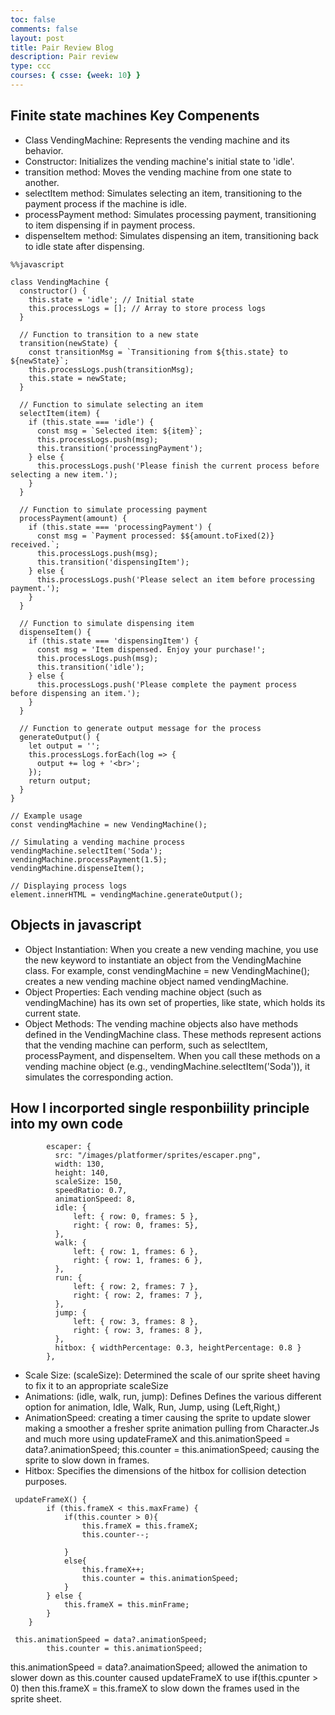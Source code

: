 ```yaml
---
toc: false
comments: false
layout: post
title: Pair Review Blog
description: Pair review
type: ccc
courses: { csse: {week: 10} }
---
```



## Finite state machines Key Compenents
- Class VendingMachine:
Represents the vending machine and its behavior.
- Constructor:
Initializes the vending machine's initial state to 'idle'.
- transition method:
Moves the vending machine from one state to another.
- selectItem method:
Simulates selecting an item, transitioning to the payment process if the machine is idle.
- processPayment method:
Simulates processing payment, transitioning to item dispensing if in payment process.
- dispenseItem method:
Simulates dispensing an item, transitioning back to idle state after dispensing.



```
%%javascript

class VendingMachine {
  constructor() {
    this.state = 'idle'; // Initial state
    this.processLogs = []; // Array to store process logs
  }

  // Function to transition to a new state
  transition(newState) {
    const transitionMsg = `Transitioning from ${this.state} to ${newState}`;
    this.processLogs.push(transitionMsg);
    this.state = newState;
  }

  // Function to simulate selecting an item
  selectItem(item) {
    if (this.state === 'idle') {
      const msg = `Selected item: ${item}`;
      this.processLogs.push(msg);
      this.transition('processingPayment');
    } else {
      this.processLogs.push('Please finish the current process before selecting a new item.');
    }
  }

  // Function to simulate processing payment
  processPayment(amount) {
    if (this.state === 'processingPayment') {
      const msg = `Payment processed: $${amount.toFixed(2)} received.`;
      this.processLogs.push(msg);
      this.transition('dispensingItem');
    } else {
      this.processLogs.push('Please select an item before processing payment.');
    }
  }

  // Function to simulate dispensing item
  dispenseItem() {
    if (this.state === 'dispensingItem') {
      const msg = 'Item dispensed. Enjoy your purchase!';
      this.processLogs.push(msg);
      this.transition('idle');
    } else {
      this.processLogs.push('Please complete the payment process before dispensing an item.');
    }
  }

  // Function to generate output message for the process
  generateOutput() {
    let output = '';
    this.processLogs.forEach(log => {
      output += log + '<br>';
    });
    return output;
  }
}

// Example usage
const vendingMachine = new VendingMachine();

// Simulating a vending machine process
vendingMachine.selectItem('Soda');
vendingMachine.processPayment(1.5);
vendingMachine.dispenseItem();

// Displaying process logs
element.innerHTML = vendingMachine.generateOutput();

```

## Objects in javascript
- Object Instantiation:
When you create a new vending machine, you use the new keyword to instantiate an object from the VendingMachine class.
For example, const vendingMachine = new VendingMachine(); creates a new vending machine object named vendingMachine.
- Object Properties:
Each vending machine object (such as vendingMachine) has its own set of properties, like state, which holds its current state.
- Object Methods:
The vending machine objects also have methods defined in the VendingMachine class.
These methods represent actions that the vending machine can perform, such as selectItem, processPayment, and dispenseItem.
When you call these methods on a vending machine object (e.g., vendingMachine.selectItem('Soda')), it simulates the corresponding action.

## How I incorported single responbiility principle into my own code

```
        escaper: {
          src: "/images/platformer/sprites/escaper.png",
          width: 130,
          height: 140,
          scaleSize: 150,
          speedRatio: 0.7,
          animationSpeed: 8,
          idle: {
              left: { row: 0, frames: 5 },
              right: { row: 0, frames: 5},
          },
          walk: {
              left: { row: 1, frames: 6 },
              right: { row: 1, frames: 6 },
          },
          run: {
              left: { row: 2, frames: 7 },
              right: { row: 2, frames: 7 },
          },
          jump: {
              left: { row: 3, frames: 8 },
              right: { row: 3, frames: 8 },
          },
          hitbox: { widthPercentage: 0.3, heightPercentage: 0.8 }
        },
```

- Scale Size: (scaleSize): Determined the scale of our sprite sheet having to fix it to an appropriate scaleSize
- Animations: (idle, walk, run, jump): Defines Defines the various different option for animation, Idle, Walk, Run, Jump, using (Left,Right,)
- AnimationSpeed: creating a timer causing the sprite to update slower making a smoother a fresher sprite animation pulling from Character.Js and much more using updateFrameX and
this.animationSpeed = data?.animationSpeed;
this.counter = this.animationSpeed;
causing the sprite to slow down in frames.
- Hitbox: Specifies the dimensions of the hitbox for collision detection purposes.

```
 updateFrameX() {
        if (this.frameX < this.maxFrame) {
            if(this.counter > 0){
                this.frameX = this.frameX;
                this.counter--;

            }
            else{
                this.frameX++;
                this.counter = this.animationSpeed;
            }
        } else {
            this.frameX = this.minFrame;
        }
    }
```

```
 this.animationSpeed = data?.animationSpeed;
        this.counter = this.animationSpeed;

```
this.animationSpeed = data?.anaimationSpeed; allowed the animation to slower down as this.counter caused updateFrameX to use if(this.cpunter > 0)
then this.frameX = this.frameX to slow down the frames used in the sprite sheet.